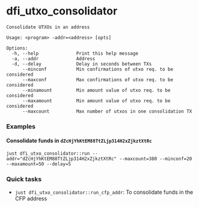 # dfi_utxo_consolidator

```
Consolidate UTXOs in an address

Usage: <program> -addr=<address> [opts]

Options:
  -h, --help              Print this help message
  -a, --addr              Address
  -d, --delay             Delay in seconds between TXs
      --minconf           Min confirmations of utxo req. to be considered
      --maxconf           Max confirmations of utxo req. to be considered
      --minamount         Min amount value of utxo req. to be considered
      --maxamount         Min amount value of utxo req. to be considered
      --maxcount          Max number of utxos in one consolidation TX
```

### Examples

#### Consolidate funds in `dZcHjYhKtEM88TtZLjp314H2xZjkztXtRc`

`just dfi_utxo_consolidator::run --addr="dZcHjYhKtEM88TtZLjp314H2xZjkztXtRc" --maxcount=380 --minconf=20 --maxamount=50 --delay=5`

### Quick tasks

- `just dfi_utxo_consolidator::run_cfp_addr`: To consolidate funds in the CFP address
